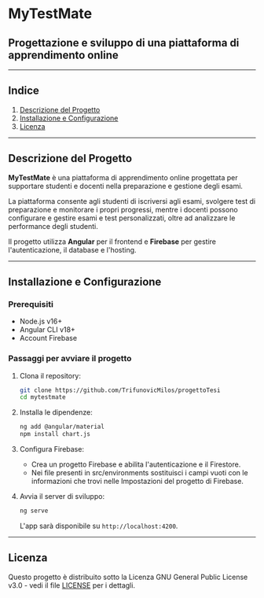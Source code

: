 # MyTestMate

## Progettazione e sviluppo di una piattaforma di apprendimento online

---

## Indice
1. [Descrizione del Progetto](#descrizione-del-progetto)
2. [Installazione e Configurazione](#installazione-e-configurazione)
3. [Licenza](#licenza)

---

## Descrizione del Progetto

**MyTestMate** è una piattaforma di apprendimento online progettata per supportare studenti e docenti nella preparazione e gestione degli esami.

La piattaforma consente agli studenti di iscriversi agli esami, svolgere test di preparazione e
monitorare i propri progressi, mentre i docenti possono configurare e gestire esami e test personalizzati, oltre ad analizzare le performance degli studenti.

Il progetto utilizza **Angular** per il frontend e **Firebase** per gestire l'autenticazione, il database e l'hosting.

---

## Installazione e Configurazione

### Prerequisiti

- Node.js v16+
- Angular CLI v18+
- Account Firebase

### Passaggi per avviare il progetto

1. Clona il repository:
   ```bash
   git clone https://github.com/TrifunovicMilos/progettoTesi
   cd mytestmate
   ```

2. Installa le dipendenze:
   ```bash
   ng add @angular/material
   npm install chart.js
   ```

3. Configura Firebase:
   - Crea un progetto Firebase e abilita l'autenticazione e il Firestore.
   - Nei file presenti in src/environments sostituisci i campi vuoti con le informazioni che trovi nelle Impostazioni del progetto di Firebase.

4. Avvia il server di sviluppo:
   ```bash
   ng serve
   ```
   L'app sarà disponibile su `http://localhost:4200`.

---

## Licenza

Questo progetto è distribuito sotto la Licenza GNU General Public License v3.0 - vedi il file [LICENSE](./LICENSE) per i dettagli.




